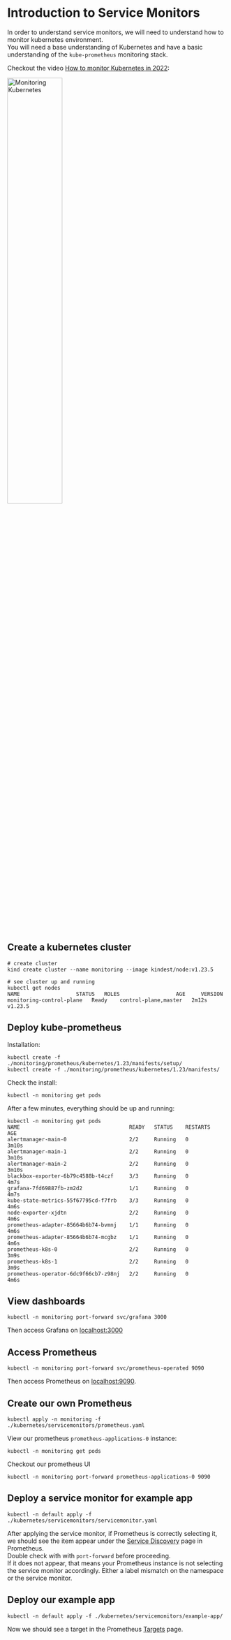 # Introduction to Service Monitors

In order to understand service monitors, we will need to understand how to monitor 
kubernetes environment. </br>
You will need a base understanding of Kubernetes and have a basic understanding of the `kube-prometheus` monitoring stack. </br>

Checkout the video [How to monitor Kubernetes in 2022](https://youtu.be/YDtuwlNTzRc): 

<a href="https://youtu.be/YDtuwlNTzRc" title="Monitoring Kubernetes"><img src="https://i.ytimg.com/vi/YDtuwlNTzRc/hqdefault.jpg" width="50%" alt="Monitoring Kubernetes" /></a>


## Create a kubernetes cluster

```
# create cluster
kind create cluster --name monitoring --image kindest/node:v1.23.5

# see cluster up and running
kubectl get nodes
NAME                  STATUS   ROLES                  AGE     VERSION
monitoring-control-plane   Ready    control-plane,master   2m12s   v1.23.5
```

## Deploy kube-prometheus

Installation: 

```
kubectl create -f ./monitoring/prometheus/kubernetes/1.23/manifests/setup/
kubectl create -f ./monitoring/prometheus/kubernetes/1.23/manifests/
```

Check the install:

```
kubectl -n monitoring get pods
```

After a few minutes, everything should be up and running:

```
kubectl -n monitoring get pods
NAME                                   READY   STATUS    RESTARTS   AGE
alertmanager-main-0                    2/2     Running   0          3m10s
alertmanager-main-1                    2/2     Running   0          3m10s
alertmanager-main-2                    2/2     Running   0          3m10s
blackbox-exporter-6b79c4588b-t4czf     3/3     Running   0          4m7s
grafana-7fd69887fb-zm2d2               1/1     Running   0          4m7s
kube-state-metrics-55f67795cd-f7frb    3/3     Running   0          4m6s
node-exporter-xjdtn                    2/2     Running   0          4m6s
prometheus-adapter-85664b6b74-bvmnj    1/1     Running   0          4m6s
prometheus-adapter-85664b6b74-mcgbz    1/1     Running   0          4m6s
prometheus-k8s-0                       2/2     Running   0          3m9s
prometheus-k8s-1                       2/2     Running   0          3m9s
prometheus-operator-6dc9f66cb7-z98nj   2/2     Running   0          4m6s
```

## View dashboards

```
kubectl -n monitoring port-forward svc/grafana 3000
```

Then access Grafana on [localhost:3000](http://localhost:3000)

## Access Prometheus 

```
kubectl -n monitoring port-forward svc/prometheus-operated 9090
```

Then access Prometheus on [localhost:9090](http://localhost:9090).

## Create our own Prometheus 


```
kubectl apply -n monitoring -f ./kubernetes/servicemonitors/prometheus.yaml

```

View our prometheus `prometheus-applications-0` instance:

```
kubectl -n monitoring get pods
```

Checkout our prometheus UI

```
kubectl -n monitoring port-forward prometheus-applications-0 9090
```

## Deploy a service monitor for example app

```
kubectl -n default apply -f ./kubernetes/servicemonitors/servicemonitor.yaml
```

After applying the service monitor, if Prometheus is correctly selecting it, we should see the item appear under the [Service Discovery](http://localhost:9090/service-discovery) page in Prometheus. </br>
Double check with with `port-forward` before proceeding. </br>
If it does not appear, that means your Prometheus instance is not selecting the service monitor accordingly. Either a label mismatch on the namespace or the service monitor. </br>

## Deploy our example app

```
kubectl -n default apply -f ./kubernetes/servicemonitors/example-app/
```

Now we should see a target in the Prometheus [Targets](http://localhost:9090/targets) page. </br>
